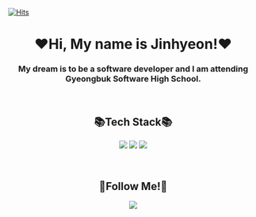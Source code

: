 [![Hits](https://hits.seeyoufarm.com/api/count/incr/badge.svg?url=https%3A%2F%2Fgithub.com%2FJinhyeonE07&count_bg=%23214488&title_bg=%231856CA&icon=github.svg&icon_color=%23E7E7E7&title=GitHub&edge_flat=false)](https://hits.seeyoufarm.com)
<h1 align="center">❤️Hi, My name is Jinhyeon!❤️</h1>
<p><h3 align="center">My dream is to be a software developer and I am attending Gyeongbuk Software High School.</h3></p>
<br>

<h2 align="center">📚Tech Stack📚</h2>
<p align="center">
<img src="https://img.shields.io/badge/HTML5-FF4500?style=flat-square&logo=html5&logoColor=white">
<img src="https://img.shields.io/badge/CSS3-4169E1?style=flat-square&logo=CSS3&logoColor=white">
<img src="https://img.shields.io/badge/Javascript-ffb13b?style=flat-square&logo=javascript&logoColor=white">
</p><br>

<h2 align="center">🤩Follow Me!🤩</h2>
<p align="center">
<a href="https://www.instagram.com/hyeon._.2007/"><img src="https://img.shields.io/badge/Instagram-E4405F?style=flat-square&logo=Instagram&logoColor=white&link=https://www.instagram.com/hye_inisfree/"></a>
</p>
